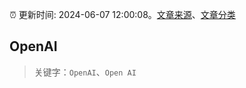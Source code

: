 :alarm_clock: 更新时间: 2024-06-07 12:00:08。[文章来源](/README.md)、[文章分类](/TAGS.md)

## OpenAI


> 关键字：`OpenAI`、`Open AI`



